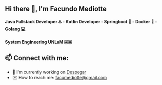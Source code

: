 ## Hi there 👋, I'm Facundo Mediotte

#### Java Fullstack Developer ♨️ - Kotlin Developer - Springboot 🍃 - Docker 🐳 - Golang 💻
#### System Engineering UNLaM 🇦🇷

## 📫 Connect with me: 
- 🔭 I'm currently working on [Despegar](https://www.despegar.com.ar/)
- ✉️ How to reach me: facumediotte@gmail.com


<!--
**FMediotte96/FMediotte96** is a ✨ _special_ ✨ repository because its `README.md` (this file) appears on your GitHub profile.

Here are some ideas to get you started:

- 🔭 I’m currently working on ...
- 🌱 I’m currently learning ...
- 👯 I’m looking to collaborate on ...
- 🤔 I’m looking for help with ...
- 💬 Ask me about ...
- 📫 How to reach me: ...
- 😄 Pronouns: ...
- ⚡ Fun fact: ...
-->
